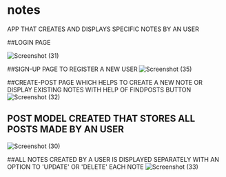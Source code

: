 # notes
APP THAT CREATES AND DISPLAYS SPECIFIC NOTES BY AN USER

##LOGIN PAGE

![Screenshot (31)](https://user-images.githubusercontent.com/52125363/78467328-2e289f00-7729-11ea-9a37-7a80713707a4.png)

##SIGN-UP PAGE TO REGISTER A NEW USER
![Screenshot (35)](https://user-images.githubusercontent.com/52125363/78467381-e2c2c080-7729-11ea-8043-f5cb471c8235.png)


##CREATE-POST PAGE WHICH HELPS TO CREATE A NEW NOTE OR DISPLAY EXISTING NOTES WITH HELP OF FINDPOSTS BUTTON
![Screenshot (32)](https://user-images.githubusercontent.com/52125363/78467345-5adcb680-7729-11ea-89e5-2ad888e23d83.png)



## POST MODEL CREATED THAT STORES ALL POSTS MADE BY AN USER
![Screenshot (30)](https://user-images.githubusercontent.com/52125363/78467268-65e31700-7728-11ea-9250-fced92cafef5.png)

##ALL NOTES CREATED BY A USER IS DISPLAYED SEPARATELY WITH AN OPTION TO 'UPDATE' OR 'DELETE' EACH NOTE
![Screenshot (33)](https://user-images.githubusercontent.com/52125363/78467371-ae4f0480-7729-11ea-9dcb-03b791c29819.png)




